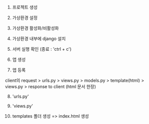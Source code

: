 1. 프로젝트 생성

2. 가상환경 설정

3. 가상환경 활성화/비활성화

4. 가상환경 내부에 django 설치

5. 서버 실행 확인 (종료 : 'ctrl + c')

6. 앱 생성

7. 앱 등록


client의 request > urls.py > views.py > models.py > template(html) > views.py > response to client (html 문서 한장)

8. 'urls.py'

9. 'views.py'

10. templates 폴더 생성 => index.html 생성